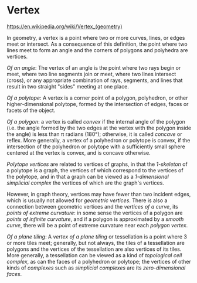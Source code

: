 # Vertex

https://en.wikipedia.org/wiki/Vertex_(geometry)

In geometry, a vertex is a point where two or more curves, lines, or edges meet or intersect. As a consequence of this definition, the point where two lines meet to form an angle and the corners of polygons and polyhedra are vertices.

*Of an angle*: The vertex of an angle is the point where two rays begin or meet, where two line segments join or meet, where two lines intersect (cross), or any appropriate combination of rays, segments, and lines that result in two straight "sides" meeting at one place.

*Of a polytope*: A vertex is a corner point of a polygon, polyhedron, or other higher-dimensional polytope, formed by the intersection of edges, faces or facets of the object.

*Of a polygon*: a vertex is called *convex* if the internal angle of the polygon (i.e. the angle formed by the two edges at the vertex with the polygon inside the angle) is less than π radians (180°); otherwise, it is called *concave* or reflex. More generally, a vertex of a polyhedron or polytope is convex, if the intersection of the polyhedron or polytope with a sufficiently small sphere centered at the vertex is convex, and is concave otherwise.

*Polytope vertices* are related to vertices of graphs, in that the *1-skeleton* of a polytope is a graph, the vertices of which correspond to the vertices of the polytope, and in that a graph can be viewed as a *1-dimensional simplicial complex* the vertices of which are the graph's vertices.

However, in graph theory, vertices may have fewer than two incident edges, which is usually not allowed for *geometric vertices*. There is also a connection between geometric vertices and the *vertices of a curve*, its *points of extreme curvature*: in some sense the vertices of a polygon are *points of infinite curvature*, and if a polygon is approximated by a *smooth curve*, there will be a point of extreme curvature near each *polygon vertex*.

*Of a plane tiling*: A *vertex of a plane tiling* or tessellation is a point where 3 or more tiles meet; generally, but not always, the tiles of a tessellation are polygons and the vertices of the tessellation are also vertices of its tiles. More generally, a tessellation can be viewed as a kind of *topological cell complex*, as can the faces of a polyhedron or polytope; the vertices of other kinds of *complexes* such as *simplicial complexes* are its *zero-dimensional faces*.
